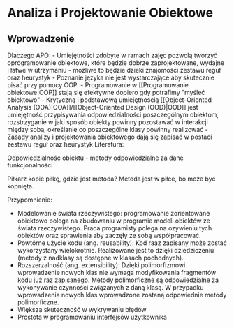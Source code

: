 # Analiza i Projektowanie Obiektowe
## Wprowadzenie
Dlaczego APO:
	- Umiejętności zdobyte w ramach zajęc pozwolą tworzyć oprogramowanie obiektowe, które będzie dobrze zaprojektowane, wydajne i łatwe w utrzymaniu - możliwe to będzie dzieki znajomości zestawu reguł oraz heurystyk
	- Poznanie języka nie jest wystarczające aby skutecznie pisać przy pomocy OOP.
	- Programowanie w [[Programowanie obiektowe|OOP]] stają się efektywne dopiero gdy potrafimy "myśleć obiektowo"
	- Krytyczną i podstawową umiejętnością [[Object-Oriented Analysis (OOA)|OOA]]/[[Object-Oriented Design (OOD)|OOD]] jest umiejętność przypisywania odpowiedzialności poszczególnym obiektom, rozstrzyganie w jaki sposób obiekty powinny pozostawać w interakcji między sobą, określanie co poszczególne klasy powinny realizować
	- Zasady analizy i projektowania obiektowego dają się zapisać w postaci zestawu reguł oraz heurystyk
Literatura:


Odpowiedzialnośc obiektu - metody odpowiedzialne za dane funkcjonalności

Piłkarz kopie piłkę, gdzie jest metoda? Metoda jest w piłce, bo może być kopnięta.

Przypomnienie:
- Modelowanie świata rzeczywistego:
	programowanie zorientowane obiektowo polega na zbudowaniu w programie modeli obiektów ze świata rzeczywistego. Praca programisty polega na ozywieniu tych obiektów oraz sprawienia aby zaczęły ze sobą współpracować.
- Powtórne użycie kodu (ang. reusability):
	Kod raaz zapisany może zostać wykorzystany wielokrotnie. Realizowane jest to dzięki dziedziczeniu (metody z nadklasy są dostępne w klasach pochodnych).
- Rozszerzalność (ang. extensibility):
	Dzięki polimorfizmowi wprowadzenie nowych klas nie wymaga modyfikowania fragmentów kodu już raz zapisanego. Metody polimorficzne są odpowiedzialne za wykonywanie czynności związanych z daną klasą. W przypadku wprowadzenia nowych klas wprowadzone zostaną odpowiednie metody polimorficzne.
- Większa skuteczność w wykrywaniu błędów
- Prostota w programowaniu interfejsów użytkownika

